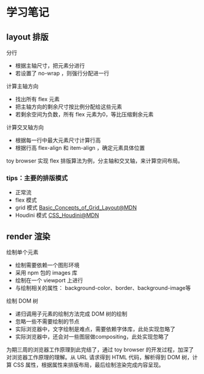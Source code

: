 # 学习笔记

## layout 排版
分行
- 根据主轴尺寸，把元素分进行
- 若设置了 no-wrap ，则强行分配进一行

计算主轴方向
- 找出所有 flex 元素
- 把主轴方向的剩余尺寸按比例分配给这些元素
- 若剩余空间为负数，所有 flex 元素为0，等比压缩剩余元素

计算交叉轴方向
- 根据每一行中最大元素尺寸计算行高
- 根据行高 flex-align 和 item-align ，确定元素具体位置

toy browser 实现 flex 排版算法为例，分主轴和交叉轴，来计算空间布局。

### tips：主要的排版模式
- 正常流
- flex 模式
- grid 模式 [Basic_Concepts_of_Grid_Layout@MDN]
- Houdini 模式 [CSS_Houdini@MDN]

 
## render 渲染
绘制单个元素
- 绘制需要依赖一个图形环境
- 采用 npm 包的 images 库
- 绘制在一个 viewport 上进行
- 与绘制相关的属性： background-color、border、background-image等

绘制 DOM 树
- 递归调用子元素的绘制方法完成 DOM 树的绘制
- 忽略一些不需要绘制的节点
- 实际浏览器中，文字绘制是难点，需要依赖字体库，此处实现忽略了
- 实际浏览器中，还会对一些图层做compositing，此处实现忽略了

为期三周的浏览器工作原理到此完结了，通过 toy browser 的开发过程，加深了对浏览器工作原理的理解。从 URL 请求得到 HTML 代码，解析得到 DOM 树，计算 CSS 属性，根据属性来排版布局，最后绘制渲染完成内容呈现。

[Basic_Concepts_of_Grid_Layout@MDN]: https://developer.mozilla.org/zh-CN/docs/Web/CSS/CSS_Grid_Layout/Basic_Concepts_of_Grid_Layout

[CSS_Houdini@MDN]: https://developer.mozilla.org/zh-CN/docs/Web/Houdini


